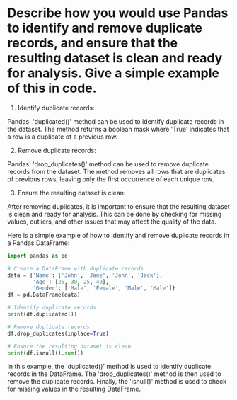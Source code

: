 # Describe how you would use Pandas to identify and remove duplicate records, and ensure that the resulting dataset is clean and ready for analysis. Give a simple example of this in code.

1. Identify duplicate records:

Pandas' 'duplicated()' method can be used to identify duplicate records in the dataset. The method returns a boolean mask where 'True' indicates that a row is a duplicate of a previous row.

2. Remove duplicate records:

Pandas' 'drop_duplicates()' method can be used to remove duplicate records from the dataset. The method removes all rows that are duplicates of previous rows, leaving only the first occurrence of each unique row.

3. Ensure the resulting dataset is clean:

After removing duplicates, it is important to ensure that the resulting dataset is clean and ready for analysis. This can be done by checking for missing values, outliers, and other issues that may affect the quality of the data.

Here is a simple example of how to identify and remove duplicate records in a Pandas DataFrame:

```python
import pandas as pd

# Create a DataFrame with duplicate records
data = {'Name': ['John', 'Jane', 'John', 'Jack'],
        'Age': [25, 30, 25, 40],
        'Gender': ['Male', 'Female', 'Male', 'Male']}
df = pd.DataFrame(data)

# Identify duplicate records
print(df.duplicated())

# Remove duplicate records
df.drop_duplicates(inplace=True)

# Ensure the resulting dataset is clean
print(df.isnull().sum())
```

In this example, the 'duplicated()' method is used to identify duplicate records in the DataFrame. The 'drop_duplicates()' method is then used to remove the duplicate records. Finally, the 'isnull()' method is used to check for missing values in the resulting DataFrame.